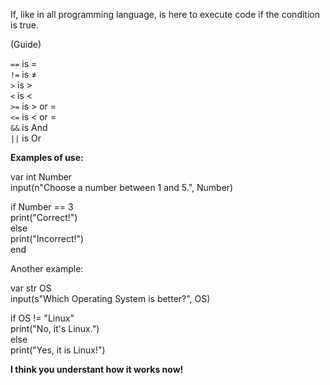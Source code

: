 If, like in all programming language, is here to execute code if the condition is true.

(Guide)

`==` is =\
`!=` is ≠\
`>` is >\
`<` is <\
`>=` is > or =\
`<=` is < or =\
`&&` is And\
`||` is Or

**Examples of use:**

var int Number\
input(n"Choose a number between 1 and 5.", Number)

if Number == 3\
print("Correct!")\
else\
print("Incorrect!")\
end

Another example:

var str OS\
input(s"Which Operating System is better?", OS)

if OS != "Linux"\
print("No, it's Linux.")\
else\
print("Yes, it is Linux!")

**I think you understant how it works now!**
